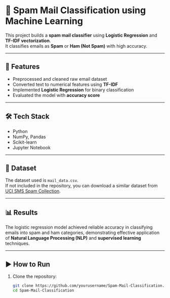 # 📧 Spam Mail Classification using Machine Learning

This project builds a **spam mail classifier** using **Logistic Regression** and **TF-IDF vectorization**.  
It classifies emails as **Spam** or **Ham (Not Spam)** with high accuracy.  

---

## 🚀 Features
- Preprocessed and cleaned raw email dataset
- Converted text to numerical features using **TF-IDF**
- Implemented **Logistic Regression** for binary classification
- Evaluated the model with **accuracy score**

---

## 🛠️ Tech Stack
- Python
- NumPy, Pandas
- Scikit-learn
- Jupyter Notebook

---

## 📂 Dataset
The dataset used is `mail_data.csv`.  
If not included in the repository, you can download a similar dataset from [UCI SMS Spam Collection](https://archive.ics.uci.edu/ml/datasets/sms+spam+collection).

---

## 📊 Results
The logistic regression model achieved reliable accuracy in classifying emails into spam and ham categories, demonstrating effective application of **Natural Language Processing (NLP)** and **supervised learning** techniques.  

---

## ▶️ How to Run
1. Clone the repository:
   ```bash
   git clone https://github.com/yourusername/Spam-Mail-Classification.git
   cd Spam-Mail-Classification
